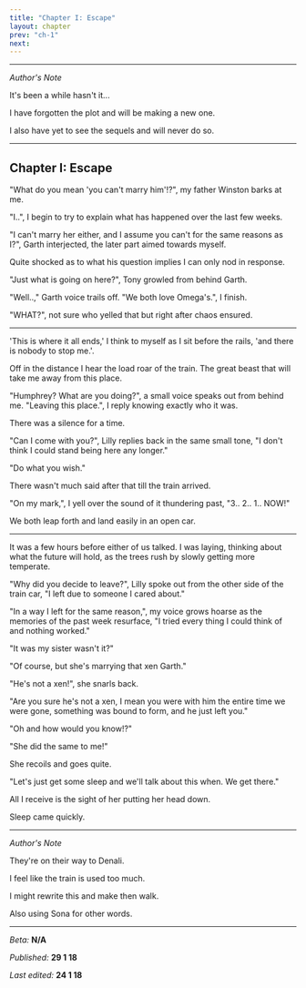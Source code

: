 ```yaml
---
title: "Chapter I: Escape"
layout: chapter
prev: "ch-1"
next:
---
```


---

*Author's Note*

It's been a while hasn't it...

I have forgotten the plot and will be making a new one.

I also have yet to see the sequels and will never do so.

---

## Chapter I: Escape

"What do you mean 'you can't marry him'!?", my father Winston barks at me.

"I..", I begin to try to explain what has happened over the last few weeks.

"I can't marry her either, and I assume you can't for the same reasons as I?", Garth interjected, the later part aimed towards myself.

Quite shocked as to what his question implies I can only nod in response.

"Just what is going on here?", Tony growled from behind Garth.

"Well..," Garth voice trails off. "We both love Omega's.", I finish.

"WHAT?", not sure who yelled that but right after chaos ensured.

---

'This is where it all ends,' I think to myself as I sit before the rails, 'and there is nobody to stop me.'.

Off in the distance I hear the load roar of the train. The great beast that will take me away from this place.

"Humphrey? What are you doing?", a small voice speaks out from behind me. "Leaving this place.", I reply knowing exactly who it was.

There was a silence for a time.

"Can I come with you?", Lilly replies back in the same small tone, "I don't think I could stand being here any longer."

"Do what you wish."

There wasn't much said after that till the train arrived.

"On my mark,", I yell over the sound of it thundering past, "3.. 2.. 1.. NOW!"

We both leap forth and land easily in an open car.

---

It was a few hours before either of us talked. I was laying, thinking about what the future will hold, as the trees rush by slowly getting more temperate.

"Why did you decide to leave?", Lilly spoke out from the other side of the train car, "I left due to someone I cared about."

"In a way I left for the same reason,", my voice grows hoarse as the memories of the past week resurface, "I tried every thing I could think of and nothing worked."

"It was my sister wasn't it?"

"Of course, but she's marrying that xen Garth."

"He's not a xen!", she snarls back.

"Are you sure he's not a xen, I mean you were with him the entire time we were gone, something was bound to form, and he just left you."

"Oh and how would you know!?"

"She did the same to me!"

She recoils and goes quite.

"Let's just get some sleep and we'll talk about this when. We get there."

All I receive is the sight of her putting her head down.

Sleep came quickly.

 ---

*Author's Note*

They're on their way to Denali.

I feel like the train is used too much.

I might rewrite this and make then walk.

Also using Sona for other words.

---

*Beta:* **N/A**

*Published:* **29 1 18**

*Last edited:* **24 1 18**
